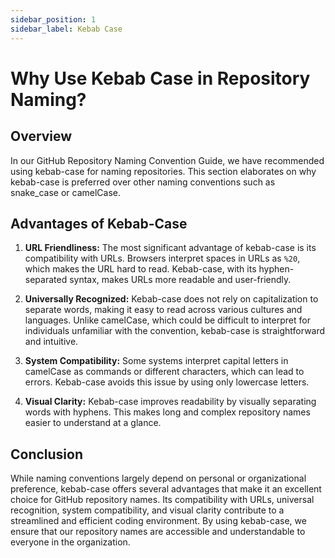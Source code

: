 ```yaml
---
sidebar_position: 1
sidebar_label: Kebab Case
---
```


# Why Use Kebab Case in Repository Naming?

## Overview

In our GitHub Repository Naming Convention Guide, we have recommended using kebab-case for naming repositories. This section elaborates on why kebab-case is preferred over other naming conventions such as snake_case or camelCase.

## Advantages of Kebab-Case

1. **URL Friendliness:** The most significant advantage of kebab-case is its compatibility with URLs. Browsers interpret spaces in URLs as `%20`, which makes the URL hard to read. Kebab-case, with its hyphen-separated syntax, makes URLs more readable and user-friendly.

2. **Universally Recognized:** Kebab-case does not rely on capitalization to separate words, making it easy to read across various cultures and languages. Unlike camelCase, which could be difficult to interpret for individuals unfamiliar with the convention, kebab-case is straightforward and intuitive.

3. **System Compatibility:** Some systems interpret capital letters in camelCase as commands or different characters, which can lead to errors. Kebab-case avoids this issue by using only lowercase letters.

4. **Visual Clarity:** Kebab-case improves readability by visually separating words with hyphens. This makes long and complex repository names easier to understand at a glance.

## Conclusion

While naming conventions largely depend on personal or organizational preference, kebab-case offers several advantages that make it an excellent choice for GitHub repository names. Its compatibility with URLs, universal recognition, system compatibility, and visual clarity contribute to a streamlined and efficient coding environment. By using kebab-case, we ensure that our repository names are accessible and understandable to everyone in the organization.
